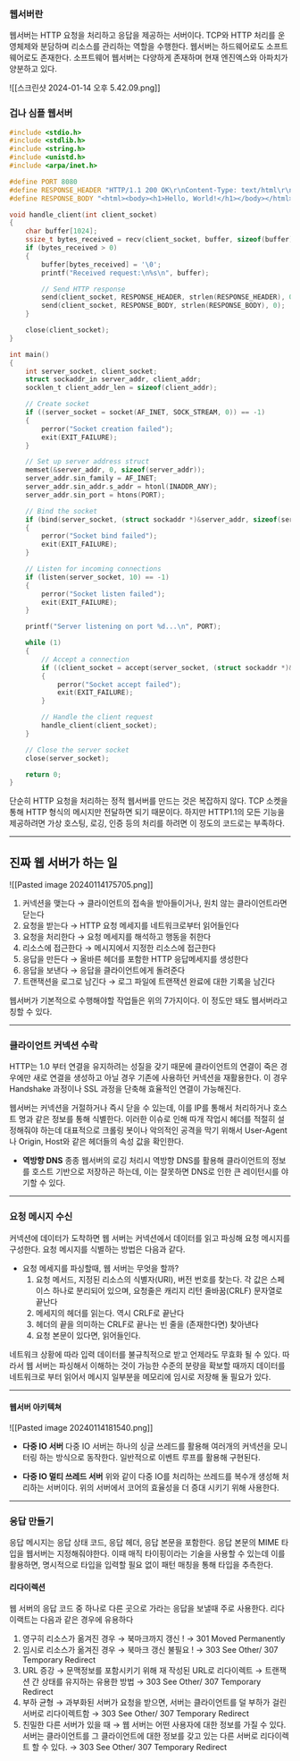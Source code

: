 ### 웹서버란

웹서버는 HTTP 요청을 처리하고 응답을 제공하는 서버이다. TCP와 HTTP 처리를 운영체제와 분담하며 리소스를 관리하는 역할을 수행한다. 웹서버는 하드웨어로도 소프트웨어로도 존재한다. 소프트웨어 웹서버는 다양하게 존재하며 현재 엔진엑스와 아파치가 양분하고 있다.

![[스크린샷 2024-01-14 오후 5.42.09.png]]

### 겁나 심플 웹서버
```c
#include <stdio.h>
#include <stdlib.h>
#include <string.h>
#include <unistd.h>
#include <arpa/inet.h>

#define PORT 8080
#define RESPONSE_HEADER "HTTP/1.1 200 OK\r\nContent-Type: text/html\r\n\r\n"
#define RESPONSE_BODY "<html><body><h1>Hello, World!</h1></body></html>"

void handle_client(int client_socket)
{
    char buffer[1024];
    ssize_t bytes_received = recv(client_socket, buffer, sizeof(buffer), 0);
    if (bytes_received > 0)
    {
        buffer[bytes_received] = '\0';
        printf("Received request:\n%s\n", buffer);

        // Send HTTP response
        send(client_socket, RESPONSE_HEADER, strlen(RESPONSE_HEADER), 0);
        send(client_socket, RESPONSE_BODY, strlen(RESPONSE_BODY), 0);
    }

    close(client_socket);
}

int main()
{
    int server_socket, client_socket;
    struct sockaddr_in server_addr, client_addr;
    socklen_t client_addr_len = sizeof(client_addr);

    // Create socket
    if ((server_socket = socket(AF_INET, SOCK_STREAM, 0)) == -1)
    {
        perror("Socket creation failed");
        exit(EXIT_FAILURE);
    }

    // Set up server address struct
    memset(&server_addr, 0, sizeof(server_addr));
    server_addr.sin_family = AF_INET;
    server_addr.sin_addr.s_addr = htonl(INADDR_ANY);
    server_addr.sin_port = htons(PORT);

    // Bind the socket
    if (bind(server_socket, (struct sockaddr *)&server_addr, sizeof(server_addr)) == -1)
    {
        perror("Socket bind failed");
        exit(EXIT_FAILURE);
    }

    // Listen for incoming connections
    if (listen(server_socket, 10) == -1)
    {
        perror("Socket listen failed");
        exit(EXIT_FAILURE);
    }

    printf("Server listening on port %d...\n", PORT);

    while (1)
    {
        // Accept a connection
        if ((client_socket = accept(server_socket, (struct sockaddr *)&client_addr, &client_addr_len)) == -1)
        {
            perror("Socket accept failed");
            exit(EXIT_FAILURE);
        }

        // Handle the client request
        handle_client(client_socket);
    }

    // Close the server socket
    close(server_socket);

    return 0;
}

```

단순히 HTTP 요청을 처리하는 정적 웹서버를 만드는 것은 복잡하지 않다. TCP 소켓을 통해 HTTP 형식의 메시지만 전달하면 되기 때문이다. 하지만 HTTP1.1의 모든 기능을 제공하려면 가상 호스팅, 로깅, 인증 등의 처리를 하려면 이 정도의 코드로는 부족하다.
___
## 진짜 웹 서버가 하는 일

![[Pasted image 20240114175705.png]]

1. 커넥션을 맺는다 → 클라이언트의 접속을 받아들이거나, 원치 않는 클라이언트라면 닫는다
2. 요청을 받는다 → HTTP 요청 메세지를 네트워크로부터 읽어들인다
3. 요청을 처리한다 → 요청 메세지를 해석하고 행동을 취한다
4. 리소스에 접근한다 → 메시지에서 지정한 리소스에 접근한다
5. 응답을 만든다 → 올바른 헤더를 포함한 HTTP 응답메세지를 생성한다
6. 응답을 보낸다 → 응답을 클라이언트에게 돌려준다
7. 트랜잭션을 로그로 남긴다 → 로그 파일에 트랜잭션 완료에 대한 기록을 남긴다

웹서버가 기본적으로 수행해야할 작업들은 위의 7가지이다. 이 정도만 돼도 웹서버라고 칭할 수 있다.
___
### 클라이언트 커넥션 수락

HTTP는 1.0 부터 연결을 유지하려는 성질을 갖기 때문에 클라이언트의 연결이 죽은 경우에만 새로 연결을 생성하고 아닐 경우 기존에 사용하던 커넥션을 재활용한다. 이 경우 Handshake 과정이나 SSL 과정을 단축해 효율적인 연결이 가능해진다.

웹서버는 커넥션을 거절하거나 즉시 닫을 수 있는데, 이를 IP를 통해서 처리하거나 호스트 명과 같은 정보를 통해 식별한다. 이러한 이슈로 인해 따개 작업시 헤더를 적절히 설정해줘야 하는데 대표적으로 크롤링 봇이나 악의적인 공격을 막기 위해서 User-Agent나 Origin, Host와 같은 헤더들의 속성 값을 확인한다.

* **역방향 DNS**
	종종 웹서버의 로깅 처리시 역방향 DNS를 활용해 클라이언트의 정보를 호스트 기반으로 저장하곤 하는데, 이는 잘못하면 DNS로 인한 큰 레이턴시를 야기할 수 있다.

___
### 요청 메시지 수신

커넥션에 데이터가 도착하면 웹 서버는 커넥션에서 데이터를 읽고 파싱해 요청 메시지를 구성한다.
요청 메시지를 식별하는 방법은 다음과 같다.

- 요청 메세지를 파싱할때, 웹 서버는 무엇을 할까?
    1. 요청 메서드, 지정된 리소스의 식별자(URI), 버전 번호를 찾는다. 각 값은 스페이스 하나로 분리되어 있으며, 요청줄은 캐리지 리턴 줄바꿈(CRLF) 문자열로 끝난다
    2. 메세지의 헤더를 읽는다. 역시 CRLF로 끝난다
    3. 헤더의 끝을 의미하는 CRLF로 끝나는 빈 줄을 (존재한다면) 찾아낸다
    4. 요청 본문이 있다면, 읽어들인다.

네트워크 상황에 따라 입력 데이터를 불규칙적으로 받고 언제라도 무효화 될 수 있다. 따라서 웹 서버는 파싱해서 이해하는 것이 가능한 수준의 분량을 확보할 때까지 데이터를 네트워크로 부터 읽어서 메시지 일부분을 메모리에 임시로 저장해 둘 필요가 있다.

___
#### 웹서버 아키텍쳐

![[Pasted image 20240114181540.png]]
* **다중 IO 서버**
	다중 IO 서버는 하나의 싱글 쓰레드를 활용해 여러개의 커넥션을 모니터링 하는 방식으로 동작한다. 일반적으로 이벤트 루프를 활용해 구현된다.

* **다중 IO 멀티 쓰레드 서버**
	위와 같이 다중 IO를 처리하는 쓰레드를 복수개 생성해 처리하는 서버이다. 위의 서버에서 코어의 효율성을 더 증대 시키기 위해 사용한다.

___
### 응답 만들기

응답 메시지는 응답 상태 코드, 응답 헤더, 응답 본문을 포함한다. 응답 본문의 MIME 타입을 웹서버는 지정해줘야한다. 이때 매직 타이핑이라는 기술을 사용할 수 있는데 이를 활용하면, 명시적으로 타입을 입력할 필요 없이 패턴 매칭을 통해 타입을 추측한다.

#### 리다이렉션

웹 서버의 응답 코드 중 하나로 다른 곳으로 가라는 응답을 보낼때 주로 사용한다.
리다이랙트는 다음과 같은 경우에 유용하다

1. 영구히 리소스가 옮겨진 경우 → 북마크까지 갱신 ! → 301 Moved Permanently
2. 임시로 리소스가 옮겨진 경우 → 북마크 갱신 불필요 ! → 303 See Other/ 307 Temporary Redirect
3. URL 증강 → 문맥정보를 포함시키기 위해 재 작성된 URL로 리다이렉트 → 트랜잭션 간 상태를 유지하는 유용한 방법 → 303 See Other/ 307 Temporary Redirect
4. 부하 균형 → 과부화된 서버가 요청을 받으면, 서버는 클라이언트를 덜 부하가 걸린 서버로 리다이렉트함 → 303 See Other/ 307 Temporary Redirect
5. 친밀한 다른 서버가 있을 때 → 웹 서버는 어떤 사용자에 대한 정보를 가질 수 있다. 서버는 클라이언트를 그 클라이언트에 대한 정보를 갖고 있는 다른 서버로 리다이렉트 할 수 있다. → 303 See Other/ 307 Temporary Redirect

